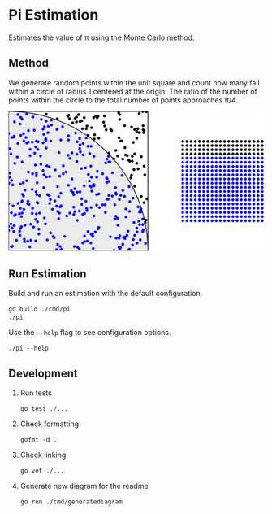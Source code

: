 # Pi Estimation

Estimates the value of π using the [Monte Carlo method](https://en.wikipedia.org/wiki/Monte_Carlo_method).

## Method

We generate random points within the unit square and count how many fall within a circle of radius 1 centered at the origin.
The ratio of the number of points within the circle to the total number of points approaches π/4.

![Illustration of a Monte Carlo simulation](./readme_images/monte-carlo.svg)

## Run Estimation

Build and run an estimation with the default configuration.

```shell
go build ./cmd/pi
./pi
```

Use the `--help` flag to see configuration options.

```shell
./pi --help
```

## Development

1.  Run tests
    ```shell
    go test ./...
    ```

1.  Check formatting
    ```shell
    gofmt -d .
    ```

1.  Check linking
    ```shell
    go vet ./...
    ```

1.  Generate new diagram for the readme
    ```shell
    go run ./cmd/generatediagram
    ```
